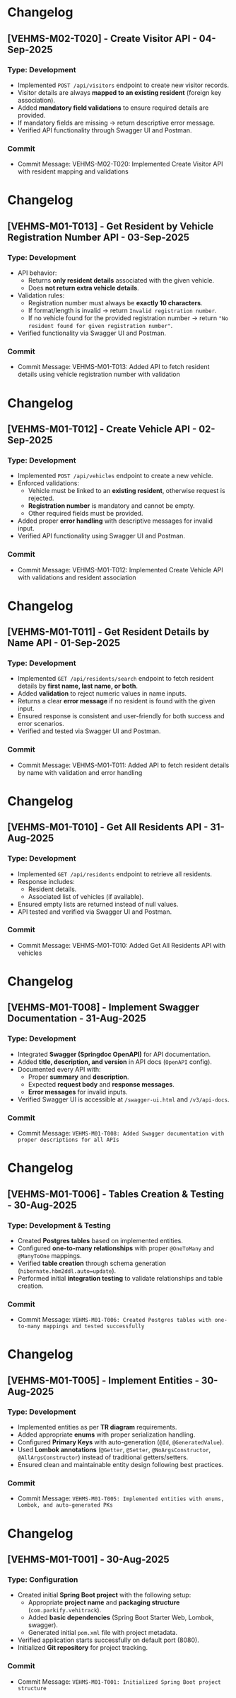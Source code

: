 # Changelog

## [VEHMS-M02-T020] - Create Visitor API - 04-Sep-2025
### Type: Development
- Implemented `POST /api/visitors` endpoint to create new visitor records.
- Visitor details are always **mapped to an existing resident** (foreign key association).
- Added **mandatory field validations** to ensure required details are provided.
- If mandatory fields are missing → return descriptive error message.
- Verified API functionality through Swagger UI and Postman.

### Commit
- Commit Message: VEHMS-M02-T020: Implemented Create Visitor API with resident mapping and validations

# Changelog

## [VEHMS-M01-T013] - Get Resident by Vehicle Registration Number API - 03-Sep-2025
### Type: Development
- API behavior:
  - Returns **only resident details** associated with the given vehicle.
  - Does **not return extra vehicle details**.
- Validation rules:
  - Registration number must always be **exactly 10 characters**.
  - If format/length is invalid → return `Invalid registration number`.
  - If no vehicle found for the provided registration number → return `"No resident found for given registration number"`.
- Verified functionality via Swagger UI and Postman.

### Commit
- Commit Message: VEHMS-M01-T013: Added API to fetch resident details using vehicle registration number with validation

# Changelog

## [VEHMS-M01-T012] - Create Vehicle API - 02-Sep-2025
### Type: Development
- Implemented `POST /api/vehicles` endpoint to create a new vehicle.
- Enforced validations:
  - Vehicle must be linked to an **existing resident**, otherwise request is rejected.
  - **Registration number** is mandatory and cannot be empty.
  - Other required fields must be provided.
- Added proper **error handling** with descriptive messages for invalid input.
- Verified API functionality using Swagger UI and Postman.

### Commit
- Commit Message: VEHMS-M01-T012: Implemented Create Vehicle API with validations and resident association

# Changelog

## [VEHMS-M01-T011] - Get Resident Details by Name API - 01-Sep-2025
### Type: Development
- Implemented `GET /api/residents/search` endpoint to fetch resident details by **first name, last name, or both**.
- Added **validation** to reject numeric values in name inputs.
- Returns a clear **error message** if no resident is found with the given input.
- Ensured response is consistent and user-friendly for both success and error scenarios.
- Verified and tested via Swagger UI and Postman.

### Commit
- Commit Message: VEHMS-M01-T011: Added API to fetch resident details by name with validation and error handling



# Changelog

## [VEHMS-M01-T010] - Get All Residents API - 31-Aug-2025
### Type: Development
- Implemented `GET /api/residents` endpoint to retrieve all residents.
- Response includes:
  - Resident details.
  - Associated list of vehicles (if available).
- Ensured empty lists are returned instead of null values.
- API tested and verified via Swagger UI and Postman.

### Commit
- Commit Message: VEHMS-M01-T010: Added Get All Residents API with vehicles



# Changelog

## [VEHMS-M01-T008] - Implement Swagger Documentation - 31-Aug-2025
### Type: Development
- Integrated **Swagger (Springdoc OpenAPI)** for API documentation.
- Added **title, description, and version** in API docs (`OpenAPI` config).
- Documented every API with:
  - Proper **summary** and **description**.
  - Expected **request body** and **response messages**.
  - **Error messages** for invalid inputs.
- Verified Swagger UI is accessible at `/swagger-ui.html` and `/v3/api-docs`.

### Commit
- Commit Message: `VEHMS-M01-T008: Added Swagger documentation with proper descriptions for all APIs`



# Changelog
## [VEHMS-M01-T006] - Tables Creation & Testing - 30-Aug-2025
### Type: Development & Testing
- Created **Postgres tables** based on implemented entities.
- Configured **one-to-many relationships** with proper `@OneToMany` and `@ManyToOne` mappings.
- Verified **table creation** through schema generation (`hibernate.hbm2ddl.auto=update`).
- Performed initial **integration testing** to validate relationships and table creation.

### Commit
- Commit Message: `VEHMS-M01-T006: Created Postgres tables with one-to-many mappings and tested successfully`

# Changelog

## [VEHMS-M01-T005] - Implement Entities - 30-Aug-2025
### Type: Development
- Implemented entities as per **TR diagram** requirements.
- Added appropriate **enums** with proper serialization handling.
- Configured **Primary Keys** with auto-generation (`@Id`, `@GeneratedValue`).
- Used **Lombok annotations** (`@Getter`, `@Setter`, `@NoArgsConstructor`, `@AllArgsConstructor`) instead of traditional getters/setters.
- Ensured clean and maintainable entity design following best practices.

### Commit
- Commit Message: `VEHMS-M01-T005: Implemented entities with enums, Lombok, and auto-generated PKs`

# Changelog

## [VEHMS-M01-T001] - 30-Aug-2025
### Type: Configuration
- Created initial **Spring Boot project** with the following setup:
    - Appropriate **project name** and **packaging structure** (`com.parkify.vehitrack`).
    - Added **basic dependencies** (Spring Boot Starter Web, Lombok, swagger).
    - Generated initial `pom.xml` file with project metadata.
- Verified application starts successfully on default port (8080).
- Initialized **Git repository** for project tracking.

### Commit
- Commit Message: `VEHMS-M01-T001: Initialized Spring Boot project structure`

